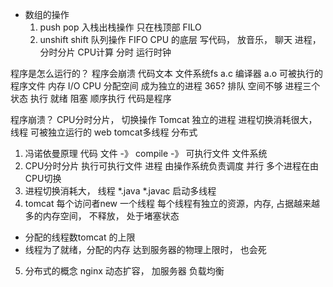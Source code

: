 - 数组的操作
  1. push pop  入栈出栈操作
  只在栈顶部  FILO
  2. unshift shift 队列操作
  FIFO
  CPU 的底层 
  写代码， 放音乐， 聊天 
  进程，分时分片 
  CPU计算 分时 运行时钟 

程序是怎么运行的？ 程序会崩溃
代码文本 文件系统fs
a.c  编译器 a.o 可被执行的程序文件 
内存 I/O
CPU 分配空间  成为独立的进程
365?
排队  空间不够 
进程三个状态 
执行 就绪 阻塞
顺序执行 
代码是程序 

程序崩溃？
CPU分时分片， 切换操作 
Tomcat 独立的进程 
进程切换消耗很大， 
线程 可被独立运行的 
web 
tomcat多线程 
分布式 

1. 冯诺依曼原理
  代码 文件 -》 compile -》 可执行文件 文件系统
2. CPU分时分片
  执行可执行文件
  进程 由操作系统负责调度 
  并行 多个进程在由CPU切换 
3. 进程切换消耗大， 
  线程 
  *.java  *.javac
  启动多线程 
4. tomcat 
  每个访问者new 一个线程
  每个线程有独立的资源，内存,
  占据越来越多的内存空间， 不释放， 处于堵塞状态 
  - 分配的线程数tomcat 的上限
  - 线程为了就绪，分配的内存 达到服务器的物理上限时， 也会死
5. 分布式的概念 
  nginx 动态扩容， 
  加服务器 负载均衡